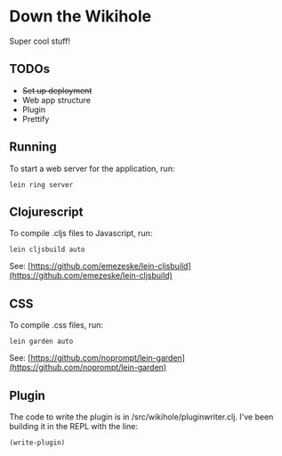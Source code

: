 # Down the Wikihole

Super cool stuff!

## TODOs
- ~~Set up deployment~~
- Web app structure
- Plugin
- Prettify

## Running

To start a web server for the application, run:

    lein ring server

## Clojurescript

To compile .cljs files to Javascript, run:

    lein cljsbuild auto

See: [https://github.com/emezeske/lein-cljsbuild](https://github.com/emezeske/lein-cljsbuild)

## CSS

To compile .css files, run:

    lein garden auto

See: [https://github.com/noprompt/lein-garden](https://github.com/noprompt/lein-garden)

## Plugin

The code to write the plugin is in /src/wikihole/pluginwriter.clj.
I've been building it in the REPL with the line:

    (write-plugin)
